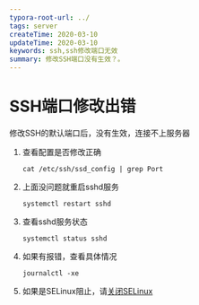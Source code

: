 ```yaml
---
typora-root-url: ../
tags: server
createTime: 2020-03-10
updateTime: 2020-03-10
keywords: ssh,ssh修改端口无效
summary: 修改SSH端口没有生效？。
---
```


# SSH端口修改出错

修改SSH的默认端口后，没有生效，连接不上服务器

1. 查看配置是否修改正确

   ```shell
   cat /etc/ssh/ssd_config | grep Port
   ```

2. 上面没问题就重启sshd服务

   ```shell
   systemctl restart sshd
   ```

3. 查看sshd服务状态

   ```shell
   systemctl status sshd
   ```

4. 如果有报错，查看具体情况

   ```shell
   journalctl -xe
   ```

5. 如果是SELinux阻止，请[关闭SELinux](https://anandzhang.com/posts/linux/4) 